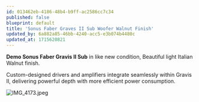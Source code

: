 ```yaml
---
id: 013462eb-4186-48b4-b9ff-ac2586cc7c34
published: false
blueprint: default
title: 'Sonus Faber Graves II Sub Woofer Walnut Finish'
updated_by: 6a882a85-46bb-4240-acc5-e3b074b4480c
updated_at: 1715620821
---
```

[]()**Demo Sonus Faber Gravis II Sub** in like new condition, Beautiful light Italian Walnut finish.

Custom-designed drivers and amplifiers integrate seamlessly within Gravis II, delivering powerful depth with more efficient power consumption.

![IMG_4173.jpeg]()